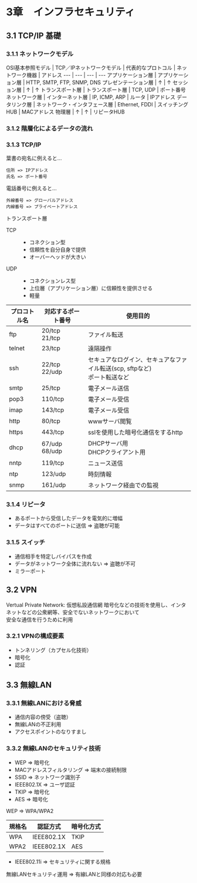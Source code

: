 # 3章　インフラセキュリティ
## 3.1 TCP/IP 基礎
### 3.1.1 ネットワークモデル

OSI基本参照モデル | TCP／IPネットワークモデル | 代表的なプロトコル | ネットワーク機器 | アドレス
--- | --- | --- | ---
アプリケーション層 | アプリケーション層 | HTTP, SMTP, FTP, SNMP, DNS
プレゼンテーション層 | ↑ | ↑
セッション層 | ↑ | ↑
トランスポート層 | トランスポート層 | TCP, UDP | ポート番号
ネットワーク層 | インターネット層 | IP, ICMP, ARP | ルータ | IPアドレス
データリンク層 | ネットワーク・インタフェース層 | Ethernet, FDDI | スイッチングHUB | MACアドレス
物理層 | ↑ | ↑ | リピータHUB

### 3.1.2 階層化によるデータの流れ
### 3.1.3 TCP/IP
葉書の宛名に例えると...

	住所 => IPアドレス
	氏名 => ポート番号

電話番号に例えると...

	外線番号 => グローバルアドレス
	内線番号 => プライベートアドレス

トランスポート層
<dl>
<dt>TCP</dt>
<dd><ul>
<li>コネクション型</li>
<li>信頼性を自分自身で提供</li>
<li>オーバーヘッドが大きい</li>
</ul></dd>
<dt>UDP</dt>
<dd><ul>
<li>コネクションレス型</li>
<li>上位層（アプリケーション層）に信頼性を提供させる</li>
<li>軽量</li>
</ul></dd>
</dl>

プロコトル名 | 対応するポート番号 | 使用目的
--- | --- | ---
ftp | 20/tcp<br />21/tcp | ファイル転送
telnet | 23/tcp | 遠隔操作
ssh | 22/tcp<br />22/udp | セキュアなログイン、セキュアなファイル転送(scp, sftpなど)<br />ポート転送など
smtp | 25/tcp | 電子メール送信
pop3 | 110/tcp | 電子メール受信
imap | 143/tcp | 電子メール受信
http | 80/tcp | wwwサーバ閲覧
https | 443/tcp | sslを使用した暗号化通信をするhttp
dhcp | 67/udp<br />68/udp | DHCPサーバ用<br />DHCPクライアント用
nntp | 119/tcp | ニュース送信
ntp | 123/udp | 時刻情報
snmp | 161/udp | ネットワーク経由での監視

### 3.1.4 リピータ
* あるポートから受信したデータを電気的に増幅
* データはすべてのポートに送信 => 盗聴が可能

### 3.1.5 スイッチ
* 通信相手を特定しバイパスを作成
* データがネットワーク全体に流れない => 盗聴が不可
* ミラーポート

## 3.2 VPN
Vertual Private Network: 仮想私設通信網
暗号化などの技術を使用し、インタネットなどの公衆網等、安全でないネットワークにおいて<br />
安全な通信を行うために利用

### 3.2.1 VPNの構成要素
* トンネリング（カプセル化技術）
* 暗号化
* 認証

## 3.3 無線LAN
### 3.3.1 無線LANにおける脅威
* 通信内容の傍受（盗聴）
* 無線LANの不正利用
* アクセスポイントのなりすまし

### 3.3.2 無線LANのセキュリティ技術
* WEP => 暗号化
* MACアドレスフィルタリング => 端末の接続制限
* SSID => ネットワーク識別子
* IEEE802.1X => ユーザ認証
* TKIP => 暗号化
* AES => 暗号化

WEP => WPA/WPA2

規格名 | 認証方式 | 暗号化方式
--- | --- | ---
WPA | IEEE802.1X | TKIP
WPA2 | IEEE802.1X | AES

* IEEE802.11i => セキュリティに関する規格

無線LANセキュリティ運用 => 有線LANと同様の対応も必要
